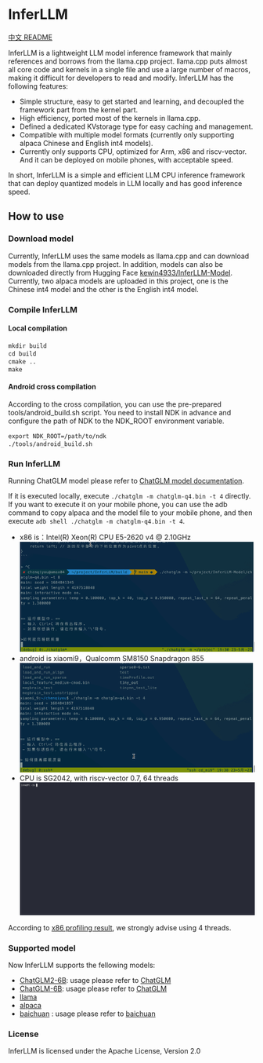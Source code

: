 # InferLLM 
[中文 README](./README_Chinese.md)

InferLLM is a lightweight LLM model inference framework that mainly references and borrows from the llama.cpp project. llama.cpp puts almost all core code and kernels in a single file and use a large number of macros, making it difficult for developers to read and modify. InferLLM has the following features:

- Simple structure, easy to get started and learning, and decoupled the framework part from the kernel part.
- High efficiency, ported most of the kernels in llama.cpp.
- Defined a dedicated KVstorage type for easy caching and management.
- Compatible with multiple model formats (currently only supporting alpaca Chinese and English int4 models).
- Currently only supports CPU, optimized for Arm, x86 and riscv-vector. And it can be deployed on mobile phones, with acceptable speed.

In short, InferLLM is a simple and efficient LLM CPU inference framework that can deploy quantized models in LLM locally and has good inference speed.

## How to use
### Download model
Currently, InferLLM uses the same models as llama.cpp and can download models from the llama.cpp project. In addition, models can also be downloaded directly from Hugging Face [kewin4933/InferLLM-Model](https://huggingface.co/kewin4933/InferLLM-Model/tree/main). Currently, two alpaca models are uploaded in this project, one is the Chinese int4 model and the other is the English int4 model.

### Compile InferLLM
#### Local compilation
```shell
mkdir build
cd build
cmake ..
make
```
#### Android cross compilation
According to the cross compilation, you can use the pre-prepared tools/android_build.sh script. You need to install NDK in advance and configure the path of NDK to the NDK_ROOT environment variable.
```shell
export NDK_ROOT=/path/to/ndk
./tools/android_build.sh
```
### Run InferLLM
Running ChatGLM model please refer to [ChatGLM model documentation](./application/chatglm/Readme.md).

If it is executed locally, execute `./chatglm -m chatglm-q4.bin -t 4` directly. If you want to execute it on your mobile phone, you can use the adb command to copy alpaca and the model file to your mobile phone, and then execute `adb shell ./chatglm -m chatglm-q4.bin -t 4`. 
- x86 is：Intel(R) Xeon(R) CPU E5-2620 v4 @ 2.10GHz
![x86 running](./assets/ChatGLM-x86.gif )
- android is xiaomi9，Qualcomm SM8150 Snapdragon 855
![android running](./assets/arm-mi9.gif)
- CPU is SG2042, with riscv-vector 0.7, 64 threads
![sg2042 running](./assets/sg2042.gif)

According to [x86 profiling result](./docs/profile.md), we strongly advise using 4 threads.

### Supported model
Now InferLLM supports the fellowing models:
* [ChatGLM2-6B](https://github.com/THUDM/ChatGLM2-6B): usage please refer to [ChatGLM](./application/chatglm/Readme.md)
* [ChatGLM-6B](https://github.com/THUDM/ChatGLM-6B): usage please refer to [ChatGLM](./application/chatglm/Readme.md)
* [llama](https://github.com/facebookresearch/llama)
* [alpaca](https://crfm.stanford.edu/2023/03/13/alpaca.html)
* [baichuan](https://github.com/baichuan-inc/baichuan-7B) : usage please refer to [baichuan](./application/baichuan/Readme.md)
### License
InferLLM is licensed under the Apache License, Version 2.0
